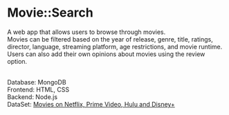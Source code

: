 <h1> Movie::Search </h1>

A web app that allows users to browse through movies. <br>
Movies can be filtered based on the year of release, genre, title, ratings, director, language, streaming platform, age restrictions, and movie runtime. <br> 
Users can also add their own opinions about movies using the review option. <br> <br>

Database: MongoDB <br>
Frontend: HTML, CSS <br>
Backend: Node.js <br>
DataSet: [Movies on Netflix, Prime Video, Hulu and Disney+](https://www.kaggle.com/ruchi798/movies-on-netflix-prime-video-hulu-and-disney?select=MoviesOnStreamingPlatforms_updated.csv)
